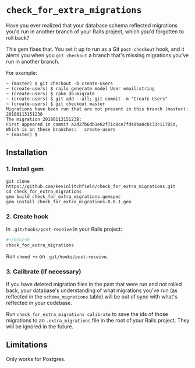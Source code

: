 # `check_for_extra_migrations`

Have you ever realized that your database schema reflected migrations you'd run in another branch of your Rails project, which you'd forgotten to roll back?

This gem fixes that. You set it up to run as a Git `post-checkout` hook, and it alerts you when you `git checkout` a branch that's missing migrations you've run in another branch.

For example:

```
~ (master) $ git checkout -b create-users
~ (create-users) $ rails generate model User email:string
~ (create-users) $ rake db:migrate
~ (create-users) $ git add --all; git commit -m "Create Users"
~ (create-users) $ git checkout master
Migrations have been run that are not present in this branch (master): 20180113151238
The migration 20180113151238:
First appeared in commit a2d27b6db1e82f71c8ce7fd40ba0cb133c11785d,
Which is on these branches:   create-users
~ (master) $
```


## Installation

### 1. Install gem

```
git clone https://github.com/kevinlitchfield/check_for_extra_migrations.git
cd check_for_extra_migrations
gem build check_for_extra_migrations.gemspec
gem install check_for_extra_migrations-0.0.1.gem
```


### 2. Create hook

In `.git/hooks/post-receive` in your Rails project:

```sh
#!/bin/sh
check_for_extra_migrations
```

Run `chmod +x` on `.git/hooks/post-receive`.


### 3. Calibrate (if necessary)

If you have deleted migration files in the past that were run and not rolled back, your database's understanding of what migrations you've run (as reflected in the `schema_migrations` table) will be out of sync with what's reflected in your codebase.

Run `check_for_extra_migrations calibrate` to save the ids of those migrations to an `.extra_migrations` file in the root of your Rails project. They will be ignored in the future.


## Limitations

Only works for Postgres.
